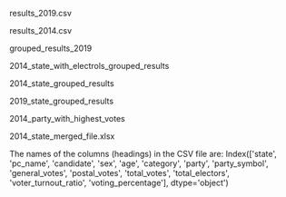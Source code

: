 
results_2019.csv

results_2014.csv

grouped_results_2019

2014_state_with_electrols_grouped_results

2014_state_grouped_results

2019_state_grouped_results


2014_party_with_highest_votes

2014_state_merged_file.xlsx

The names of the columns (headings) in the CSV file are:
Index(['state', 'pc_name', 'candidate', 'sex', 'age', 'category', 'party',
       'party_symbol', 'general_votes', 'postal_votes', 'total_votes',
       'total_electors', 'voter_turnout_ratio', 'voting_percentage'],
      dtype='object')